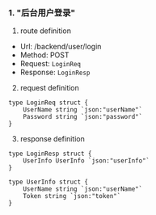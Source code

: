 ### 1. "后台用户登录"

1. route definition

- Url: /backend/user/login
- Method: POST
- Request: `LoginReq`
- Response: `LoginResp`

2. request definition



```golang
type LoginReq struct {
	UserName string `json:"userName"`
	Password string `json:"password"`
}
```


3. response definition



```golang
type LoginResp struct {
	UserInfo UserInfo `json:"userInfo"`
}

type UserInfo struct {
	UserName string `json:"userName"`
	Token string `json:"token"`
}
```

